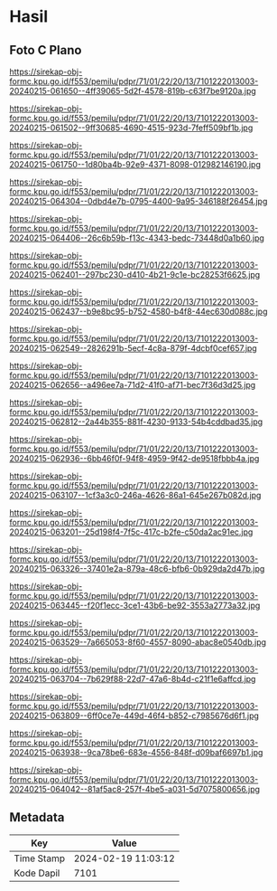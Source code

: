 # Hasil

## Foto C Plano

https://sirekap-obj-formc.kpu.go.id/f553/pemilu/pdpr/71/01/22/20/13/7101222013003-20240215-061650--4ff39065-5d2f-4578-819b-c63f7be9120a.jpg

https://sirekap-obj-formc.kpu.go.id/f553/pemilu/pdpr/71/01/22/20/13/7101222013003-20240215-061502--9ff30685-4690-4515-923d-7feff509bf1b.jpg

https://sirekap-obj-formc.kpu.go.id/f553/pemilu/pdpr/71/01/22/20/13/7101222013003-20240215-061750--1d80ba4b-92e9-4371-8098-012982146190.jpg

https://sirekap-obj-formc.kpu.go.id/f553/pemilu/pdpr/71/01/22/20/13/7101222013003-20240215-064304--0dbd4e7b-0795-4400-9a95-346188f26454.jpg

https://sirekap-obj-formc.kpu.go.id/f553/pemilu/pdpr/71/01/22/20/13/7101222013003-20240215-064406--26c6b59b-f13c-4343-bedc-73448d0a1b60.jpg

https://sirekap-obj-formc.kpu.go.id/f553/pemilu/pdpr/71/01/22/20/13/7101222013003-20240215-062401--297bc230-d410-4b21-9c1e-bc28253f6625.jpg

https://sirekap-obj-formc.kpu.go.id/f553/pemilu/pdpr/71/01/22/20/13/7101222013003-20240215-062437--b9e8bc95-b752-4580-b4f8-44ec630d088c.jpg

https://sirekap-obj-formc.kpu.go.id/f553/pemilu/pdpr/71/01/22/20/13/7101222013003-20240215-062549--2826291b-5ecf-4c8a-879f-4dcbf0cef657.jpg

https://sirekap-obj-formc.kpu.go.id/f553/pemilu/pdpr/71/01/22/20/13/7101222013003-20240215-062656--a496ee7a-71d2-41f0-af71-bec7f36d3d25.jpg

https://sirekap-obj-formc.kpu.go.id/f553/pemilu/pdpr/71/01/22/20/13/7101222013003-20240215-062812--2a44b355-881f-4230-9133-54b4cddbad35.jpg

https://sirekap-obj-formc.kpu.go.id/f553/pemilu/pdpr/71/01/22/20/13/7101222013003-20240215-062936--6bb46f0f-94f8-4959-9f42-de9518fbbb4a.jpg

https://sirekap-obj-formc.kpu.go.id/f553/pemilu/pdpr/71/01/22/20/13/7101222013003-20240215-063107--1cf3a3c0-246a-4626-86a1-645e267b082d.jpg

https://sirekap-obj-formc.kpu.go.id/f553/pemilu/pdpr/71/01/22/20/13/7101222013003-20240215-063201--25d198f4-7f5c-417c-b2fe-c50da2ac91ec.jpg

https://sirekap-obj-formc.kpu.go.id/f553/pemilu/pdpr/71/01/22/20/13/7101222013003-20240215-063326--37401e2a-879a-48c6-bfb6-0b929da2d47b.jpg

https://sirekap-obj-formc.kpu.go.id/f553/pemilu/pdpr/71/01/22/20/13/7101222013003-20240215-063445--f20f1ecc-3ce1-43b6-be92-3553a2773a32.jpg

https://sirekap-obj-formc.kpu.go.id/f553/pemilu/pdpr/71/01/22/20/13/7101222013003-20240215-063529--7a665053-8f60-4557-8090-abac8e0540db.jpg

https://sirekap-obj-formc.kpu.go.id/f553/pemilu/pdpr/71/01/22/20/13/7101222013003-20240215-063704--7b629f88-22d7-47a6-8b4d-c21f1e6affcd.jpg

https://sirekap-obj-formc.kpu.go.id/f553/pemilu/pdpr/71/01/22/20/13/7101222013003-20240215-063809--6ff0ce7e-449d-46f4-b852-c7985676d6f1.jpg

https://sirekap-obj-formc.kpu.go.id/f553/pemilu/pdpr/71/01/22/20/13/7101222013003-20240215-063938--9ca78be6-683e-4556-848f-d09baf6697b1.jpg

https://sirekap-obj-formc.kpu.go.id/f553/pemilu/pdpr/71/01/22/20/13/7101222013003-20240215-064042--81af5ac8-257f-4be5-a031-5d7075800656.jpg


## Metadata

| Key        | Value               |
| ---------- | ------------------- |
| Time Stamp | 2024-02-19 11:03:12 |
| Kode Dapil | 7101                |



